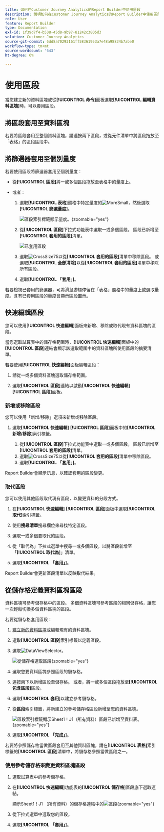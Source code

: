 ```yaml
---
title: 如何在Customer Journey Analytics的Report Builder中使用區段
description: 說明如何在Customer Journey Analytics的Report Builder中使用區段
role: User
feature: Report Builder
type: Documentation
exl-id: 1f39d7f4-b508-45d8-9b97-81242c3805d3
solution: Customer Journey Analytics
source-git-commit: 6dd8a70293161ff58361953a7e48a98834b7abe0
workflow-type: tm+mt
source-wordcount: '643'
ht-degree: 6%

---
```


# 使用區段

當您建立新的資料區塊或從&#x200B;**[!UICONTROL 命令]**&#x200B;面板選取&#x200B;**[!UICONTROL 編輯資料區塊]**&#x200B;時，可以套用區段。

## 將區段套用至資料區塊

若要將區段套用至整個資料區塊，請連按兩下區段，或從元件清單中將區段拖放至「表格」的區段區段中。

## 將篩選器套用至個別量度

若要使用區段將篩選器套用至個別量度：

* 從&#x200B;**[!UICONTROL 區段]**&#x200B;將一或多個區段拖放至表格中的量度上。

* 或者：

   1. 選取&#x200B;**[!UICONTROL 表格]**&#x200B;窗格中特定量度的![MoreSmall](/help/assets/icons/MoreSmall.svg)，然後選取&#x200B;**[!UICONTROL 篩選量度]**。

      ![區段索引標籤顯示量度。](./assets/filter-metric.png){zoomable="yes"}

   1. 從&#x200B;**[!UICONTROL 區段]**&#x200B;下拉式功能表中選取一或多個區段。 區段已新增至&#x200B;**[!UICONTROL 套用的區段]**&#x200B;清單。

      ![已套用區段](assets/segments-applied.png)
   1. 選取![CrossSize75](/help/assets/icons/CrossSize75.svg)以從&#x200B;**[!UICONTROL 套用的區段]**&#x200B;清單中移除區段。 或選取&#x200B;**[!UICONTROL 全部清除]**&#x200B;以從&#x200B;**[!UICONTROL 套用的區段]**&#x200B;清單中移除所有區段。
   1. 選取&#x200B;**[!UICONTROL 「套用」]**。

若要檢視已套用的篩選器，可將滑鼠游標停留在「表格」窗格中的量度上或選取量度。含有已套用區段的量度會顯示區段圖示。


## 快速編輯區段

您可以使用&#x200B;**[!UICONTROL 快速編輯]**&#x200B;面板來新增、移除或取代現有資料區塊的區段。

當您選取試算表中的儲存格範圍時，**[!UICONTROL 快速編輯]**&#x200B;面板中的&#x200B;**[!UICONTROL 區段]**&#x200B;連結會顯示該選取範圍中的資料區塊所使用區段的摘要清單。

若要使用&#x200B;**[!UICONTROL 快速編輯]**&#x200B;面板編輯區段：

1. 請從一或多個資料區塊選取儲存格範圍。

1. 選取&#x200B;**[!UICONTROL 區段]**&#x200B;連結以啟動&#x200B;**[!UICONTROL 快速編輯]** **[!UICONTROL 區段]**&#x200B;面板。


### 新增或移除區段

您可以使用「新增/移除」選項來新增或移除區段。

1. 選取&#x200B;**[!UICONTROL 快速編輯]** **[!UICONTROL 區段]**&#x200B;面板中的&#x200B;**[!UICONTROL 新增/移除]**&#x200B;索引標籤。


   1. 從&#x200B;**[!UICONTROL 區段]**&#x200B;下拉式功能表中選取一或多個區段。 區段已新增至&#x200B;**[!UICONTROL 套用的區段]**&#x200B;清單。
   1. 選取![CrossSize75](/help/assets/icons/CrossSize75.svg)以從&#x200B;**[!UICONTROL 套用的區段]**&#x200B;清單中移除區段。
   1. 選取&#x200B;**[!UICONTROL 「套用」]**。

Report Builder會顯示訊息，以確認套用的區段變更。

### 取代區段

您可以使用其他區段取代現有區段，以變更資料的分段方式。

1. 在&#x200B;**[!UICONTROL 快速編輯]** **[!UICONTROL 區段]**&#x200B;面板中選取&#x200B;**[!UICONTROL 取代]**&#x200B;索引標籤。

1. 使用&#x200B;**搜尋清單**&#x200B;搜尋欄位來尋找特定區段。

1. 選取一或多個要取代的區段。

1. 從「取代為」下拉式選單中搜尋一或多個區段，以將區段新增至「**[!UICONTROL 取代為]**」清單。

1. 選取&#x200B;**[!UICONTROL 「套用」]**。

Report Builder會更新區段清單以反映取代結果。

## 從儲存格定義資料區塊區段

資料區塊可參考儲存格中的區段。 多個資料區塊可參考區段的相同儲存格，讓您一次輕鬆切換多個資料區塊的區段。

若要從儲存格套用區段：

1. [建立新的資料區塊](create-a-data-block.md#create-a-data-block)或編輯現有的資料區塊。
1. 選取&#x200B;**[!UICONTROL 區段]**&#x200B;索引標籤以定義區段。
1. 選取![DataViewSelector](/help/assets/icons/DataViewSelector.svg)。

   ![從儲存格選取區段](assets/select-segment-from-cell.png){zoomable="yes"}

1. 選取您要資料區塊參照區段的儲存格。

1. 連按兩下以新增區段至儲存格。 或者，將一或多個區段拖放至&#x200B;**[!UICONTROL 包含區段]**&#x200B;區段。

1. 選取&#x200B;**[!UICONTROL 套用]**&#x200B;以建立參考儲存格。

1. 從&#x200B;**區段**&#x200B;索引標籤，將新建立的參考儲存格區段新增至您的資料區塊。

   ![區段索引標籤顯示Sheet1！J1（所有資料）區段已新增至資料表。](assets/segment-from-cell-applied.png){zoomable="yes"}

1. 選取&#x200B;**[!UICONTROL 「完成」]**。

若要將參照儲存格當做區段套用至其他資料區塊，請在&#x200B;**[!UICONTROL 表格]**&#x200B;索引標籤的&#x200B;**[!UICONTROL 區段]**&#x200B;清單中，將儲存格參照當做區段之一。

### 使用參考儲存格來變更資料區塊區段

1. 選取試算表中的參考儲存格。

1. 在&#x200B;**[!UICONTROL 快速編輯]**&#x200B;功能表的&#x200B;**[!UICONTROL 儲存格]**&#x200B;區段底下選取連結。

   顯示Sheet1！J1 （所有資料）的儲存格連結中的![區段](assets/select-segment-from-cell-in-sheet.png){zoomable="yes"}

1. 從下拉式選單中選取您的區段。

1. 選取&#x200B;**[!UICONTROL 「套用」]**。
